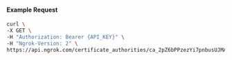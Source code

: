 <!-- Code generated for API Clients. DO NOT EDIT. -->

#### Example Request

```bash
curl \
-X GET \
-H "Authorization: Bearer {API_KEY}" \
-H "Ngrok-Version: 2" \
https://api.ngrok.com/certificate_authorities/ca_2pZ6bPPzezYi7pnbusUJMAuVd3Q
```
